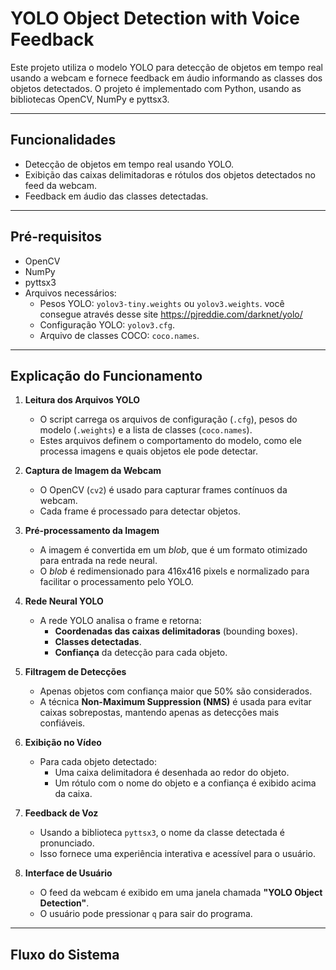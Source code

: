 # YOLO Object Detection with Voice Feedback

Este projeto utiliza o modelo YOLO para detecção de objetos em tempo real usando a webcam e fornece feedback em áudio informando as classes dos objetos detectados. O projeto é implementado com Python, usando as bibliotecas OpenCV, NumPy e pyttsx3.

---

## Funcionalidades
- Detecção de objetos em tempo real usando YOLO.
- Exibição das caixas delimitadoras e rótulos dos objetos detectados no feed da webcam.
- Feedback em áudio das classes detectadas.

---

## Pré-requisitos
- OpenCV
- NumPy
- pyttsx3
- Arquivos necessários:
  - Pesos YOLO: `yolov3-tiny.weights` ou `yolov3.weights`. você consegue através desse site https://pjreddie.com/darknet/yolo/
  - Configuração YOLO: `yolov3.cfg`.
  - Arquivo de classes COCO: `coco.names`.

---

## Explicação do Funcionamento

1. **Leitura dos Arquivos YOLO**
   - O script carrega os arquivos de configuração (`.cfg`), pesos do modelo (`.weights`) e a lista de classes (`coco.names`).
   - Estes arquivos definem o comportamento do modelo, como ele processa imagens e quais objetos ele pode detectar.

2. **Captura de Imagem da Webcam**
   - O OpenCV (`cv2`) é usado para capturar frames contínuos da webcam.
   - Cada frame é processado para detectar objetos.

3. **Pré-processamento da Imagem**
   - A imagem é convertida em um *blob*, que é um formato otimizado para entrada na rede neural.
   - O *blob* é redimensionado para 416x416 pixels e normalizado para facilitar o processamento pelo YOLO.

4. **Rede Neural YOLO**
   - A rede YOLO analisa o frame e retorna:
     - **Coordenadas das caixas delimitadoras** (bounding boxes).
     - **Classes detectadas**.
     - **Confiança** da detecção para cada objeto.

5. **Filtragem de Detecções**
   - Apenas objetos com confiança maior que 50% são considerados.
   - A técnica **Non-Maximum Suppression (NMS)** é usada para evitar caixas sobrepostas, mantendo apenas as detecções mais confiáveis.

6. **Exibição no Vídeo**
   - Para cada objeto detectado:
     - Uma caixa delimitadora é desenhada ao redor do objeto.
     - Um rótulo com o nome do objeto e a confiança é exibido acima da caixa.

7. **Feedback de Voz**
   - Usando a biblioteca `pyttsx3`, o nome da classe detectada é pronunciado.
   - Isso fornece uma experiência interativa e acessível para o usuário.

8. **Interface de Usuário**
   - O feed da webcam é exibido em uma janela chamada **"YOLO Object Detection"**.
   - O usuário pode pressionar `q` para sair do programa.

---

## Fluxo do Sistema
```mermaid
